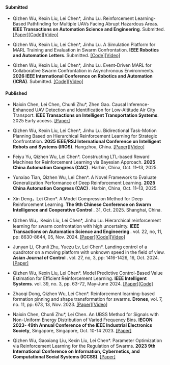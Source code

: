 #### Submitted

- Qizhen Wu, Kexin Liu, Lei Chen*, Jinhu Lu. Reinforcement Learning-Based Pathfinding for Multiple UAVs Facing Abrupt Hazardous Areas. <strong>IEEE Transactions on Automation Science and Engineering</strong>. Submitted. [[Paper]](https://arxiv.org/abs/2310.16659)[[Code]](https://github.com/Wu-duanduan/Pathfinding_MARL)[[Video]](https://www.bilibili.com/video/BV1gw41197hV/?vd_source=9de61aecdd9fb684e546d032ef7fe7bf)

- Qizhen Wu, Kexin Liu, Lei Chen*, Jinhu Lu. A Simulation Platform for MARL Training and Evaluation in Swarm Confrontation. <strong>IEEE Robotics and Automation Letters</strong>. Submitted. [[Code]](https://github.com/Wu-duanduan/Swarm-Confrontation-Platform)[[Video]](https://www.bilibili.com/video/BV1mRK6zbECd/?vd_source=9de61aecdd9fb684e546d032ef7fe7bf)

- Qizhen Wu, Kexin Liu, Lei Chen*, Jinhu Lu. Event-Driven MARL for Collaborative Swarm Confrontation in Asynchronous Environments. <strong>2026 IEEE International Conference on Robotics and Automation (ICRA)</strong>. Submitted. [[Code]](https://github.com/Wu-duanduan/Asynchronous-Swarm-Confrontation)[[Video]](https://www.bilibili.com/video/BV1RHeUzwE7L/?vd_source=9de61aecdd9fb684e546d032ef7fe7bf)


#### Published

- Naixin Chen, Lei Chen, Chunli Zhu*, Zhen Gao. Causal Inference-Enhanced UAV Detection and Identification for Low-Altitude Air City Transport. <strong>IEEE Transactions on Intelligent Transportation Systems</strong>. 2025 Early access. [[Paper]](https://doi.org/10.1109/TITS.2025.3617479)

- Qizhen Wu, Kexin Liu, Lei Chen*, Jinhu Lu. Bidirectional Task-Motion Planning Based on Hierarchical Reinforcement Learning for Strategic Confrontation. <strong>2025 IEEE/RSJ International Conference on Intelligent Robots and Systems (IROS)</strong>. Hangzhou, China. [[Paper]](https://arxiv.org/abs/2504.15876)[[Video]](https://www.bilibili.com/video/BV1JTwmeaEeN/?vd_source=9de61aecdd9fb684e546d032ef7fe7bf)

- Feiyu Yu, Qizhen Wu, Lei Chen*. Constructing LTL-based Reward Machines for Reinforcement Learning via Bayesian Approach. <strong>2025 China Automation Congress (CAC) </strong>. Harbin, China, Oct. 11–13, 2025.

- Yunxiao Tian, Qizhen Wu, Lei Chen*. A Novel Framework to Evaluate Generalization Performance of Deep Reinforcement Learning. <strong>2025 China Automation Congress (CAC) </strong>. Harbin, China, Oct. 11–13, 2025.

- Xin Deng，Lei Chen*. A Model Compression Method for Deep Reinforcement Learning. <strong>The 9th Chinese Conference on Swarm Intelligence and Cooperative Control </strong>. 31, Oct. 2025. Shanghai, China.

- Qizhen Wu，Kexin Liu, Lei Chen*, Jinhu Lu. Hierarchical reinforcement learning for swarm confrontation with high uncertainty. <strong>IEEE Transactions on Automation Science and Engineering </strong>. vol. 22, no, 11, pp: 8630-8644, 05, Nov. 2024. [[Paper]](https://doi.org/10.1109/TASE.2024.3487219)[[Code]](https://github.com/Wu-duanduan/Swarm_confrontation_HRL)[[Video]](https://www.bilibili.com/video/BV15Ts7e8ERZ/?vd_source=9de61aecdd9fb684e546d032ef7fe7bf)

- Junyan Li, Chunli Zhu, Yuezu Lv, Lei Chen*. Landing control of a quadrotor on a moving platform with unknown speed in the field of view. <strong> Asian Journal of Control </strong>. vol. 27, no, 3, pp: 1416-1426, 16, Oct. 2024. [[Paper]](https://doi.org/10.1002/asjc.3522)

- Qizhen Wu, Kexin Liu, Lei Chen*. Model Predictive Control-Based Value Estimation for Efficient Reinforcement Learning. <strong>IEEE Intelligent Systems</strong>. vol. 39, no. 3, pp. 63-72, May-June 2024. [[Paper]](https://ieeexplore.ieee.org/document/10494864)[[Code]](https://github.com/Wu-duanduan/MPC_based-RL)

- Zhaoqi Dong, Qizhen Wu, Lei Chen*. Reinforcement learning-based formation pinning and shape transformation for swarms. <strong>Drones</strong>, vol. 7, no. 11, pp: 673, 13, Nov. 2023. [[Paper]](https://doi.org/10.3390/drones7110673)[[Video]](https://www.bilibili.com/video/BV1YN411H7K6)

- Naixin Chen, Chunli Zhu*, Lei Chen. An UBSS Method for Signals with Non-Uniform Energy Distribution of Varied Frequency Bins. <strong>IECON 2023- 49th Annual Conference of the IEEE Industrial Electronics Society</strong>, Singapore, Singapore, Oct. 10-14 2023.  [[Paper]](https://doi.org/10.1109/IECON51785.2023.10311827)

- Qizhen Wu, Gaoxiang Liu, Kexin Liu, Lei Chen*. Parameter Optimization via Reinforcement Learning for the Regulation of Swarms. <strong>2023 9th International Conference on Information, Cybernetics, and Computational Social Systems (ICCSS)</strong>. [[Paper]](https://ieeexplore.ieee.org/document/10270800)

